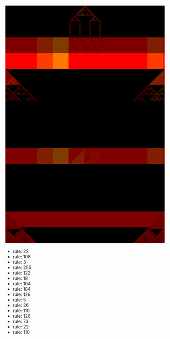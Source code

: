 ![photo](./output.png) 
 * rule: 22
* rule: 108
* rule: 3
* rule: 255
* rule: 122
* rule: 18
* rule: 104
* rule: 184
* rule: 126
* rule: 5
* rule: 26
* rule: 110
* rule: 126
* rule: 73
* rule: 22
* rule: 110
